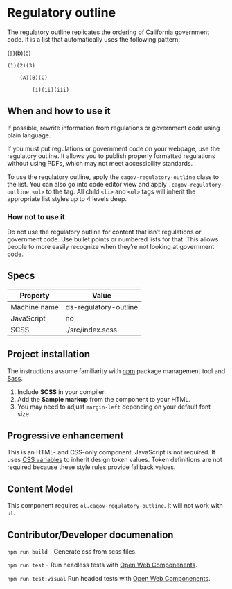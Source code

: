 


# Regulatory outline

The regulatory outline replicates the ordering of California government code. It is a list that automatically uses the following pattern:

(a)(b)(c)

    (1)(2)(3)

        (A)(B)(C)

            (i)(ii)(iii)

## When and how to use it

If possible, rewrite information from regulations or government code using plain language.

If you must put regulations or government code on your webpage, use the regulatory outline. It allows you to publish properly formatted regulations without using PDFs, which may not meet accessibility standards.

To use the regulatory outline, apply the `cagov-regulatory-outline` class to the list. You can also go into code editor view and apply `.cagov-regulatory-outline <ol>` to the tag. All child `<li>` and `<ol>` tags will inherit the appropriate list styles up to 4 levels deep.

### How not to use it

Do not use the regulatory outline for content that isn’t regulations or government code. Use bullet points or numbered lists for that. This allows people to more easily recognize when they’re not looking at government code.

## Specs

| Property | Value |
| --- | --- |
| Machine name | ds-regulatory-outline |
| JavaScript | no |
| SCSS | ./src/index.scss |

## Project installation

The instructions assume familiarity with [npm](https://npmjs.com) package management tool and [Sass](https://sass-lang.com/).

1. Include **SCSS** in your compiler.
2. Add the **Sample markup** from the component to your HTML.
1. You may need to adjust `margin-left` depending on your default font size.

## Progressive enhancement

This is an HTML- and CSS-only component. JavaScript is not required. It uses [CSS variables](https://developer.mozilla.org/en-US/docs/Web/CSS/var()#syntax) to inherit design token values. Token definitions are not required because these style rules provide fallback values.

## Content Model

This component requires `ol.cagov-regulatory-outline`. It will not work with `ul`.

## Contributor/Developer documenation

`npm run build` - Generate css from scss files.

`npm run test` - Run headless tests with [Open Web Componenents](https://open-wc.org/).

`npm run test:visual` Run headed tests with [Open Web Componenents](https://open-wc.org/).
